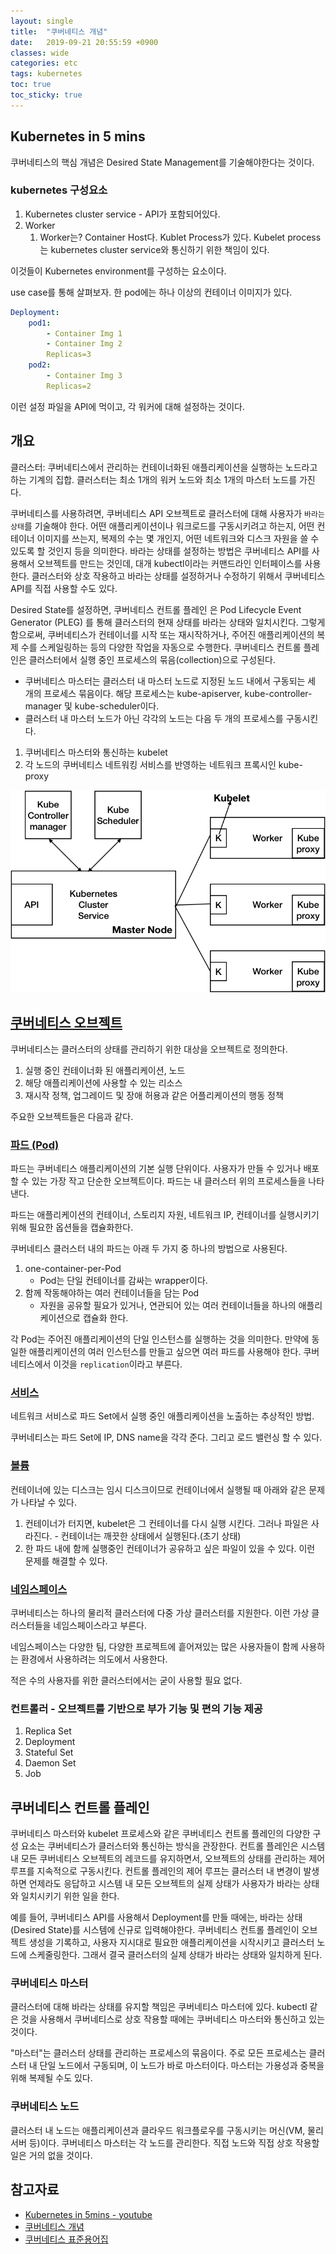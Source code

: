 ```yaml
---
layout: single
title:  "쿠버네티스 개념"
date:   2019-09-21 20:55:59 +0900
classes: wide
categories: etc
tags: kubernetes
toc: true
toc_sticky: true
---
```


## Kubernetes in 5 mins

쿠버네티스의 핵심 개념은 Desired State Management를 기술해야한다는 것이다.

### kubernetes 구성요소

1. Kubernetes cluster service - API가 포함되어있다.
2. Worker
   1. Worker는? Container Host다. Kublet Process가 있다. Kubelet process는 kubernetes cluster service와 통신하기 위한 책임이 있다.

이것들이 Kubernetes environment를 구성하는 요소이다.

use case를 통해 살펴보자.
한 pod에는 하나 이상의 컨테이너 이미지가 있다.

```yaml
Deployment:
    pod1:
        - Container Img 1
        - Container Img 2
        Replicas=3
    pod2:
        - Container Img 3
        Replicas=2
```

이런 설정 파일을 API에 먹이고, 각 워커에 대해 설정하는 것이다.

## 개요

클러스터: 쿠버네티스에서 관리하는 컨테이너화된 애플리케이션을 실행하는 노드라고 하는 기계의 집합. 클러스터는 최소 1개의 워커 노드와 최소 1개의 마스터 노드를 가진다.

쿠버네티스를 사용하려면, 쿠버네티스 API 오브젝트로 클러스터에 대해 사용자가 `바라는 상태`를 기술해야 한다.
어떤 애플리케이션이나 워크로드를 구동시키려고 하는지, 어떤 컨테이너 이미지를 쓰는지, 복제의 수는 몇 개인지, 어떤 네트워크와 디스크 자원을 쓸 수 있도록 할 것인지 등을 의미한다. 바라는 상태를 설정하는 방법은 쿠버네티스 API를 사용해서 오브젝트를 만드는 것인데, 대개 kubectl이라는 커맨드라인 인터페이스를 사용한다. 클러스터와 상호 작용하고 바라는 상태를 설정하거나 수정하기 위해서 쿠버네티스 API를 직접 사용할 수도 있다.

Desired State를 설정하면, 쿠버네티스 컨트롤 플레인 은 Pod Lifecycle Event Generator (PLEG) 를 통해 클러스터의 현재 상태를 바라는 상태와 일치시킨다. 그렇게 함으로써, 쿠버네티스가 컨테이너를 시작 또는 재시작하거나, 주어진 애플리케이션의 복제 수를 스케일링하는 등의 다양한 작업을 자동으로 수행한다. 쿠버네티스 컨트롤 플레인은 클러스터에서 실행 중인 프로세스의 묶음(collection)으로 구성된다.

- 쿠버네티스 마스터는 클러스터 내 마스터 노드로 지정된 노드 내에서 구동되는 세 개의 프로세스 묶음이다. 해당 프로세스는 kube-apiserver, kube-controller-manager 및 kube-scheduler이다.
- 클러스터 내 마스터 노드가 아닌 각각의 노드는 다음 두 개의 프로세스를 구동시킨다.

1. 쿠버네티스 마스터와 통신하는 kubelet
2. 각 노드의 쿠버네티스 네트워킹 서비스를 반영하는 네트워크 프록시인 kube-proxy

![kubernetes concept](/assets/img/kubernetes/k8s-concept.png)

## [쿠버네티스 오브젝트](https://kubernetes.io/docs/concepts/overview/working-with-objects/kubernetes-objects/)

쿠버네티스는 클러스터의 상태를 관리하기 위한 대상을 오브젝트로 정의한다.

1. 실행 중인 컨테이너화 된 애플리케이션, 노드
2. 해당 애플리케이션에 사용할 수 있는 리소스
3. 재시작 정책, 업그레이드 및 장애 허용과 같은 어플리케이션의 행동 정책

주요한 오브젝트들은 다음과 같다.

### [파드 (Pod)](https://kubernetes.io/docs/concepts/workloads/pods/pod-overview/)

파드는 쿠버네티스 애플리케이션의 기본 실행 단위이다. 사용자가 만들 수 있거나 배포할 수 있는 가장 작고 단순한 오브젝트이다. 파드는 내 클러스터 위의 프로세스들을 나타낸다.

파드는 애플리케이션의 컨테이너, 스토리지 자원, 네트워크 IP, 컨테이너를 실행시키기 위해 필요한 옵션들을 캡슐화한다.

쿠버네티스 클러스터 내의 파드는 아래 두 가지 중 하나의 방법으로 사용된다.

1. one-container-per-Pod
   - Pod는 단일 컨테이너를 감싸는 wrapper이다.
2. 함께 작동해야하는 여러 컨테이너들을 담는 Pod
   - 자원을 공유할 필요가 있거나, 연관되어 있는 여러 컨테이너들을 하나의 애플리케이션으로 캡슐화 한다.

각 Pod는 주어진 애플리케이션의 단일 인스턴스를 실행하는 것을 의미한다. 만약에 동일한 애플리케이션의 여러 인스턴스를 만들고 싶으면 여러 파드를 사용해야 한다. 쿠버네티스에서 이것을 `replication`이라고 부른다.

### [서비스](https://kubernetes.io/docs/concepts/services-networking/service/)

네트워크 서비스로 파드 Set에서 실행 중인 애플리케이션을 노출하는 추상적인 방법.

쿠버네티스는 파드 Set에 IP, DNS name을 각각 준다. 그리고 로드 밸런싱 할 수 있다.

### [볼륨](https://kubernetes.io/docs/concepts/storage/volumes/)

컨테이너에 있는 디스크는 임시 디스크이므로 컨테이너에서 실행될 때 아래와 같은 문제가 나타날 수 있다.

1. 컨테이너가 터지면, kubelet은 그 컨테이너를 다시 실행 시킨다. 그러나 파일은 사라진다. - 컨테이너는 깨끗한 상태에서 실행된다.(초기 상태)
2. 한 파드 내에 함께 실행중인 컨테이너가 공유하고 싶은 파일이 있을 수 있다. 이런 문제를 해결할 수 있다.

### [네임스페이스](https://kubernetes.io/docs/concepts/overview/working-with-objects/namespaces/)

쿠버네티스는 하나의 물리적 클러스터에 다중 가상 클러스터를 지원한다. 이런 가상 클러스터들을 네임스페이스라고 부른다.

네임스페이스는 다양한 팀, 다양한 프로젝트에 흩어져있는 많은 사용자들이 함께 사용하는 환경에서 사용하려는 의도에서 사용한다.

적은 수의 사용자를 위한 클러스터에서는 굳이 사용할 필요 없다.

### 컨트롤러 - 오브젝트를 기반으로 부가 기능 및 편의 기능 제공

1. Replica Set
2. Deployment
3. Stateful Set
4. Daemon Set
5. Job

## 쿠버네티스 컨트롤 플레인

쿠버네티스 마스터와 kubelet 프로세스와 같은 쿠버네티스 컨트롤 플레인의 다양한 구성 요소는 쿠버네티스가 클러스터와 통신하는 방식을 관장한다. 컨트롤 플레인은 시스템 내 모든 쿠버네티스 오브젝트의 레코드를 유지하면서, 오브젝트의 상태를 관리하는 제어 루프를 지속적으로 구동시킨다. 컨트롤 플레인의 제어 루프는 클러스터 내 변경이 발생하면 언제라도 응답하고 시스템 내 모든 오브젝트의 실제 상태가 사용자가 바라는 상태와 일치시키기 위한 일을 한다.

예를 들어, 쿠버네티스 API를 사용해서 Deployment를 만들 때에는, 바라는 상태(Desired State)를 시스템에 신규로 입력해야한다. 쿠버네티스 컨트롤 플레인이 오브젝트 생성을 기록하고, 사용자 지시대로 필요한 애플리케이션을 시작시키고 클러스터 노드에 스케줄링한다. 그래서 결국 클러스터의 실제 상태가 바라는 상태와 일치하게 된다.

### 쿠버네티스 마스터

클러스터에 대해 바라는 상태를 유지할 책임은 쿠버네티스 마스터에 있다. kubectl 같은 것을 사용해서 쿠버네티스로 상호 작용할 때에는 쿠버네티스 마스터와 통신하고 있는 것이다.

"마스터"는 클러스터 상태를 관리하는 프로세스의 묶음이다. 주로 모든 프로세스는 클러스터 내 단일 노드에서 구동되며, 이 노드가 바로 마스터이다. 마스터는 가용성과 중복을 위해 복제될 수도 있다.

### 쿠버네티스 노드

클러스터 내 노드는 애플리케이션과 클라우드 워크플로우를 구동시키는 머신(VM, 물리 서버 등)이다. 쿠버네티스 마스터는 각 노드를 관리한다. 직접 노드와 직접 상호 작용할 일은 거의 없을 것이다.

## 참고자료

- [Kubernetes in 5mins - youtube](https://www.youtube.com/watch?v=PH-2FfFD2PU)
- [쿠버네티스 개념](https://kubernetes.io/ko/docs/concepts/)
- [쿠버네티스 표준용어집](https://kubernetes.io/ko/docs/reference/glossary/?all=true#term-cluster)
